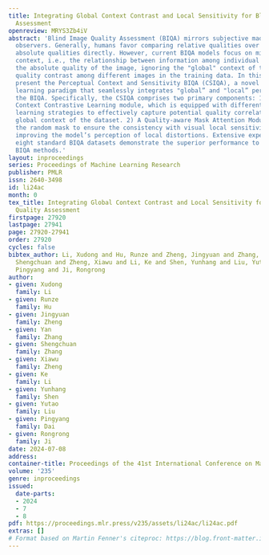 ```yaml
---
title: Integrating Global Context Contrast and Local Sensitivity for Blind Image Quality
  Assessment
openreview: MRYS3Zb4iV
abstract: 'Blind Image Quality Assessment (BIQA) mirrors subjective made by human
  observers. Generally, humans favor comparing relative qualities over predicting
  absolute qualities directly. However, current BIQA models focus on mining the "local"
  context, i.e., the relationship between information among individual images and
  the absolute quality of the image, ignoring the "global" context of the relative
  quality contrast among different images in the training data. In this paper, we
  present the Perceptual Context and Sensitivity BIQA (CSIQA), a novel contrastive
  learning paradigm that seamlessly integrates "global” and "local” perspectives into
  the BIQA. Specifically, the CSIQA comprises two primary components: 1) A Quality
  Context Contrastive Learning module, which is equipped with different contrastive
  learning strategies to effectively capture potential quality correlations in the
  global context of the dataset. 2) A Quality-aware Mask Attention Module, which employs
  the random mask to ensure the consistency with visual local sensitivity, thereby
  improving the model’s perception of local distortions. Extensive experiments on
  eight standard BIQA datasets demonstrate the superior performance to the state-of-the-art
  BIQA methods.'
layout: inproceedings
series: Proceedings of Machine Learning Research
publisher: PMLR
issn: 2640-3498
id: li24ac
month: 0
tex_title: Integrating Global Context Contrast and Local Sensitivity for Blind Image
  Quality Assessment
firstpage: 27920
lastpage: 27941
page: 27920-27941
order: 27920
cycles: false
bibtex_author: Li, Xudong and Hu, Runze and Zheng, Jingyuan and Zhang, Yan and Zhang,
  Shengchuan and Zheng, Xiawu and Li, Ke and Shen, Yunhang and Liu, Yutao and Dai,
  Pingyang and Ji, Rongrong
author:
- given: Xudong
  family: Li
- given: Runze
  family: Hu
- given: Jingyuan
  family: Zheng
- given: Yan
  family: Zhang
- given: Shengchuan
  family: Zhang
- given: Xiawu
  family: Zheng
- given: Ke
  family: Li
- given: Yunhang
  family: Shen
- given: Yutao
  family: Liu
- given: Pingyang
  family: Dai
- given: Rongrong
  family: Ji
date: 2024-07-08
address:
container-title: Proceedings of the 41st International Conference on Machine Learning
volume: '235'
genre: inproceedings
issued:
  date-parts:
  - 2024
  - 7
  - 8
pdf: https://proceedings.mlr.press/v235/assets/li24ac/li24ac.pdf
extras: []
# Format based on Martin Fenner's citeproc: https://blog.front-matter.io/posts/citeproc-yaml-for-bibliographies/
---
```

